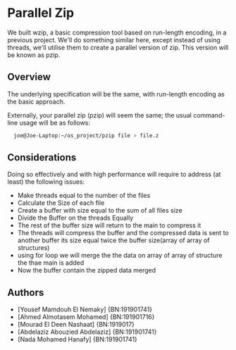 
# Parallel Zip

We built wzip, a basic compression tool based on run-length encoding, in a previous project. We'll do something similar here, except instead of using threads, we'll utilise them to create a parallel version of zip. This version will be known as pzip.


## Overview

The underlying specification will be the same, with run-length encoding as the basic approach.

Externally, your parallel zip (pzip) will seem the same; the usual command-line usage will be as follows:

```bash
  joe@Joe-Laptop:~/os_project/pzip file > file.z
```
## Considerations

Doing so effectively and with high performance will require  to address (at least) the following issues:


- Make threads equal to the number of the files
- Calculate the Size of each file
- Create a buffer with size equal to the sum of all files size
- Divide the Buffer on the threads Equally
- The rest of the buffer size will return to the main to compress it
- The threads will compress the buffer and the compressed data is sent to another buffer its size equal twice the buffer size(array of array of structures)
- using for loop we will merge the the data on array of array of structure the thae main is added 
- Now the buffer contain the zipped data merged 
## Authors

- [Yousef Mamdouh El Nemaky]  {BN:191901741}
- [Ahmed Almotasem Mohamed] {BN:191901716}
- [Mourad El Deen Nashaat] {BN:1919017}
- [Abdelaziz Abouzied Abdelaziz] {BN:191901741}
- [Nada Mohamed Hanafy] {BN:191901741}

